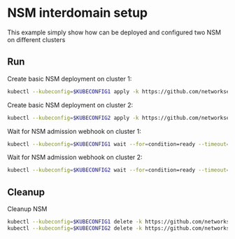# NSM interdomain setup


This example simply show how can be deployed and configured two NSM on different clusters

## Run

Create basic NSM deployment on cluster 1:

```bash
kubectl --kubeconfig=$KUBECONFIG1 apply -k https://github.com/networkservicemesh/deployments-k8s/examples/interdomain/nsm/cluster1?ref=8ed15c9a5201d5b59b8cb2a00d89fd3faa459c20
```

Create basic NSM deployment on cluster 2:

```bash
kubectl --kubeconfig=$KUBECONFIG2 apply -k https://github.com/networkservicemesh/deployments-k8s/examples/interdomain/nsm/cluster2?ref=8ed15c9a5201d5b59b8cb2a00d89fd3faa459c20
```

Wait for NSM admission webhook on cluster 1:

```bash
kubectl --kubeconfig=$KUBECONFIG1 wait --for=condition=ready --timeout=1m pod -n nsm-system -l app=admission-webhook-k8s
```

Wait for NSM admission webhook on cluster 2:

```bash
kubectl --kubeconfig=$KUBECONFIG2 wait --for=condition=ready --timeout=1m pod -n nsm-system -l app=admission-webhook-k8s
```

## Cleanup

Cleanup NSM
```bash
kubectl --kubeconfig=$KUBECONFIG1 delete -k https://github.com/networkservicemesh/deployments-k8s/examples/interdomain/nsm/cluster1?ref=8ed15c9a5201d5b59b8cb2a00d89fd3faa459c20
kubectl --kubeconfig=$KUBECONFIG2 delete -k https://github.com/networkservicemesh/deployments-k8s/examples/interdomain/nsm/cluster2?ref=8ed15c9a5201d5b59b8cb2a00d89fd3faa459c20
```
